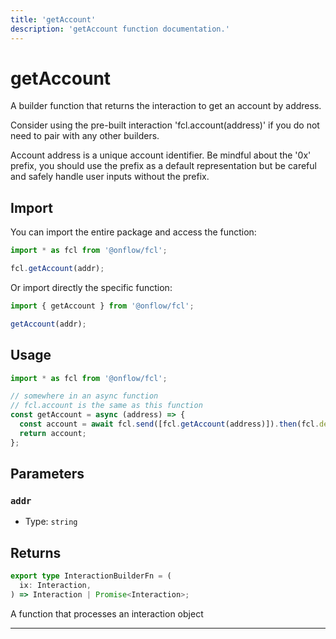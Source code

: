 ```yaml
---
title: 'getAccount'
description: 'getAccount function documentation.'
---
```


<!-- THIS DOCUMENT IS AUTO-GENERATED FROM [onflow/fcl/../sdk/src/build/cadence/build-get-account.ts](https://github.com/onflow/fcl-js/tree/master/packages/fcl/../sdk/src/build/cadence/build-get-account.ts). DO NOT EDIT MANUALLY -->

# getAccount

A builder function that returns the interaction to get an account by address.

Consider using the pre-built interaction 'fcl.account(address)' if you do not need to pair with any other builders.

Account address is a unique account identifier. Be mindful about the '0x' prefix, you should use the prefix as a default representation but be careful and safely handle user inputs without the prefix.

## Import

You can import the entire package and access the function:

```typescript
import * as fcl from '@onflow/fcl';

fcl.getAccount(addr);
```

Or import directly the specific function:

```typescript
import { getAccount } from '@onflow/fcl';

getAccount(addr);
```

## Usage

```typescript
import * as fcl from '@onflow/fcl';

// somewhere in an async function
// fcl.account is the same as this function
const getAccount = async (address) => {
  const account = await fcl.send([fcl.getAccount(address)]).then(fcl.decode);
  return account;
};
```

## Parameters

### `addr`

- Type: `string`

## Returns

```typescript
export type InteractionBuilderFn = (
  ix: Interaction,
) => Interaction | Promise<Interaction>;
```

A function that processes an interaction object

---
